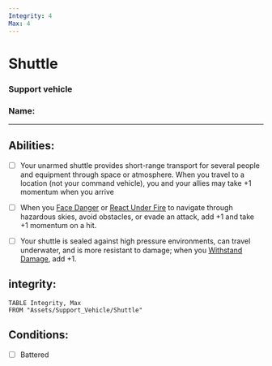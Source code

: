 ```yaml
---
Integrity: 4
Max: 4
---
```

# Shuttle
### Support vehicle
### Name:
<hr>


## Abilities:
- [ ] Your unarmed shuttle provides short-range transport for several people and equipment through space or atmosphere. When you travel to a location (not your command vehicle), you and your allies may take +1 momentum when you arrive

- [ ] When you [Face Danger](4._Moves/Adventure/Face_Danger.md) or [React Under Fire](React_Under_Fire.md) to navigate through hazardous skies, avoid obstacles, or evade an attack, add +1 and take +1 momentum on a hit.

- [ ] Your shuttle is sealed against high pressure environments, can travel underwater, and is more resistant to damage; when you [Withstand Damage](Withstand_Damage.md), add +1.

## integrity:
```dataview
TABLE Integrity, Max
FROM "Assets/Support_Vehicle/Shuttle"
```
## Conditions:
- [ ] Battered

